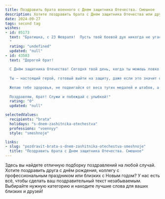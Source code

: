 ```yaml
---
title: Поздравить брата военного с Днем защитника Отечества. Смешное
description: Хотите поздравить брата с Днем защитника Отечества или другим праздником? Наш ИИ создаст незабываемое поздравление, а вы обязательно выделитесь среди других.  
date: 2024-09-27
tags: second tag
wishes:
- id: 85173
  text: "Братишка, с 23 Февраля!  Пусть твой боевой дух никогда не угасает, а запасы боеприпасов (шоколада и ватрушек) всегда пополняются!  Главное, чтобы врагов было меньше, чем  праздничных салатов на столе!  Удачи тебе, защитник Отечества и мой личный герой (ну, почти)!
  "
  rating: "undefined"
  updated: "null"
- id: 43583
  text: "Дорогой брат!
  
  С Днём защитника Отечества! Сегодня твой день, когда ты можешь ловко притворяться, что знаешь, как починить кран и почитать небо на предмет облаков сраженных врагов!
  
  Ты — настоящий герой, готовый выйти на защиту, даже если это значит отстоять последний кусочек пиццы в холодильнике! Пусть в службе будет меньше уставов и больше шуток, а на парадах осечки пусть будут только в авиасалонах, а не в стрельбе!
  
  Желаю тебе здоровья, не подвигайся от веса тугих медалей и штабов, а в любви — больше романтики, чем строевой подготовки. Будь всегда на чеку и помни: с тобой мы как за каменной стеной, даже когда дело доходит до единственного кусочка торта!
  
  Поздравляю, брат! Служи и побеждай с улыбкой!"
  rating: "0"
  updated: "null"

selectedValues:
  recipients: "brata"
  holidays: "s-dnem-zashitnika-otechestva"
  professions: "voennyy"
  style: "smeshnoje"

links:
- slug: "pozdravit-brata-s-dnem-zashitnika-otechestva-smeshnoje"
  title: "Поздравить брата с Днем защитника Отечества. Смешное"
---
```


Здесь вы найдете отличную подборку поздравлений на любой случай. 
Хотите поздравить друга с днём рождения, коллегу с профессиональным праздником или близких с Новым годом? У нас есть всё, чтобы сделать ваш поздравительный текст незабываемым. Выбирайте нужную категорию и находите лучшие слова для ваших близких и друзей!
